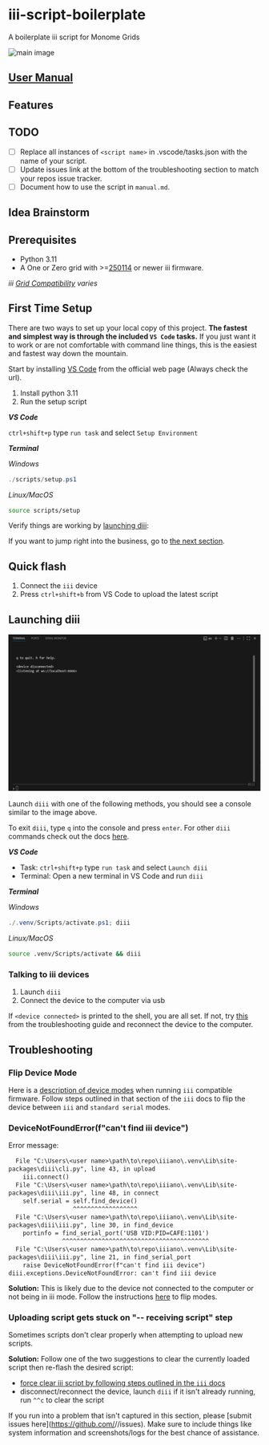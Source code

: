 # iii-script-boilerplate

A boilerplate iii script for Monome Grids

![main image](/images/init_view.png)

## [User Manual](/manual.md)

## Features

## TODO

* [ ] Replace all instances of `<script name>` in .vscode/tasks.json with the name of your script.
* [ ] Update issues link at the bottom of the troubleshooting section to match your repos issue tracker.
* [ ] Document how to use the script in `manual.md`.

## Idea Brainstorm

## Prerequisites

* Python 3.11
* A One or Zero grid with >=[250114](https://github.com/monome/iii/releases/tag/250114) or newer iii firmware.
  
*iii [Grid Compatibility](https://github.com/monome/iii?tab=readme-ov-file#compatibility) varies*

## First Time Setup

There are two ways to set up your local copy of this project. **The fastest and simplest way is through the included `VS Code` tasks.** If you just want it to work or are not comfortable with command line things, this is the easiest and fastest way down the mountain.

Start by installing [VS Code]() from the official web page (Always check the url).

1. Install python 3.11
2. Run the setup script

***VS Code***

`ctrl+shift+p` type `run task` and select `Setup Environment`

***Terminal***

*Windows*

```powershell
./scripts/setup.ps1
```

*Linux/MacOS*

```bash
source scripts/setup
```

Verify things are working by [launching diii](#launching-diii):

If you want to jump right into the business, go to [the next section](#quick-flash).

## Quick flash

1. Connect the `iii` device
2. Press `ctrl+shift+b` from VS Code to upload the latest script

## Launching diii

![diii console image](images/diii_console.png)

Launch `diii` with one of the following methods, you should see a console similar to the image above.

To exit `diii`, type `q` into the console and press `enter`. For other `diii` commands check out the docs [here](https://github.com/monome/iii?tab=readme-ov-file#run).

***VS Code***

* Task: `ctrl+shift+p` type `run task` and select `Launch diii`
* Terminal: Open a new terminal in VS Code and run `diii`

***Terminal***

*Windows*

```powershell
./.venv/Scripts/activate.ps1; diii
```

*Linux/MacOS*

```bash
source .venv/Scripts/activate && diii
```

### Talking to iii devices

1. Launch `diii`
2. Connect the device to the computer via usb

If `<device connected>` is printed to the shell, you are all set.
If not, try [this](#flip-device-mode) from the troubleshooting guide and reconnect the device to the computer.

## Troubleshooting

### Flip Device Mode

Here is a [description of device modes](https://github.com/monome/iii?tab=readme-ov-file#modes) when running `iii` compatible firmware. Follow steps outlined in that section of the `iii` docs to flip the device between `iii` and `standard serial` modes.

### DeviceNotFoundError(f"can't find iii device")

Error message:

```shell
  File "C:\Users\<user name>\path\to\repo\iiiano\.venv\Lib\site-packages\diii\cli.py", line 43, in upload
    iii.connect()
  File "C:\Users\<user name>\path\to\repo\iiiano\.venv\Lib\site-packages\diii\iii.py", line 48, in connect
    self.serial = self.find_device()
                  ^^^^^^^^^^^^^^^^^^
  File "C:\Users\<user name>\path\to\repo\iiiano\.venv\Lib\site-packages\diii\iii.py", line 30, in find_device
    portinfo = find_serial_port('USB VID:PID=CAFE:1101')
               ^^^^^^^^^^^^^^^^^^^^^^^^^^^^^^^^^^^^^^^^^
  File "C:\Users\<user name>\path\to\repo\iiiano\.venv\Lib\site-packages\diii\iii.py", line 21, in find_serial_port
    raise DeviceNotFoundError(f"can't find iii device")
diii.exceptions.DeviceNotFoundError: can't find iii device
```

**Solution:** This is likely due to the device not connected to the computer or not being in iii mode. Follow the instructions [here](https://github.com/monome/iii?tab=readme-ov-file#modes) to flip modes.

### Uploading script gets stuck on "-- receiving script" step

Sometimes scripts don't clear properly when attempting to upload new scripts.

**Solution:** Follow one of the two suggestions to clear the currently loaded script then re-flash the desired script:

* [force clear iii script by following steps outlined in the `iii` docs](https://github.com/monome/iii?tab=readme-ov-file#modes)
* disconnect/reconnect the device, launch `diii` if it isn't already running, run `^^c` to clear the script


If you run into a problem that isn't captured in this section, please [submit issues here](https://github.com/<user name>/<repo name>/issues). Make sure to include things like system information and screenshots/logs for the best chance of assistance.
